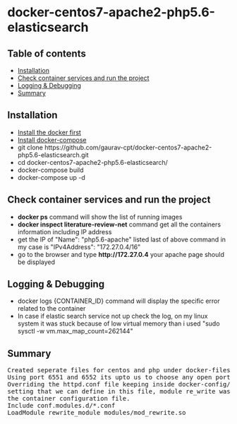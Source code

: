 # docker-centos7-apache2-php5.6-elasticsearch
<h2>Table of contents</h2>
<div>
<ul>
  <li><a href="#installtion-docker">Installation</a></li>
  <li><a href="#check-services-docker">Check container services and run the project</a></li>
  <li><a href="#logging-debug-docker">Logging & Debugging</a></li>
  <li><a href="#summary-docker">Summary</a></li>
 </ul>
</div>
<div id="installtion-docker">
  <h2>Installation</h2>
  <ul>
    <li><a href="https://docs.docker.com/install/" target="_blank" >Install the docker first</a></li>
    <li><a href="https://docs.docker.com/compose/install/" target="_blank">Install docker-compose</a></li>
    <li>git clone https://github.com/gaurav-cpt/docker-centos7-apache2-php5.6-elasticsearch.git</li>
    <li>cd docker-centos7-apache2-php5.6-elasticsearch/</li>
    <li>docker-compose build</li>
    <li>docker-compose up -d</li>
  </ul>
</div>
<div id="check-services-docker">
  <h2>Check container services and run the project</h2>
  <ul>
    <li><b>docker ps</b> command will show the list of running images</li>
    <li><b>docker inspect literature-review-net</b> command get all the containers information including IP address</li>
    <li>get the IP of "Name": "php5.6-apache" listed last of above command in my case is "IPv4Address": "172.27.0.4/16"</li>
    <li>go to the browser and type <b>http://172.27.0.4</b> your apache page should be displayed </li>
  </ul>
</div>
<div id="logging-debug-docker">
  <h2>Logging & Debugging</h2>
  <ul>
    <li>docker logs {CONTAINER_ID} command will display the specific error related to the container</li>
    <li>In case if elastic search service not up check the log, on my linux system it was stuck because of low virtual memory than i used "sudo sysctl -w vm.max_map_count=262144"</li>
  </ul>
</div>
<div id="summary-docker">
  <h2>Summary</h2>  
  <pre>
Created seperate files for centos and php under docker-files/ folder and making the centos as base image,
Using port 6551 and 6552 its upto us to choose any open port.
Overriding the httpd.conf file keeping inside docker-config/vhosts/ folder so if you want to customize the apache 
setting that we can define in this file, module re_write was not working so i added the below command and override
the container configuration file.
Include conf.modules.d/*.conf
LoadModule rewrite_module modules/mod_rewrite.so
  </pre>
</div>
